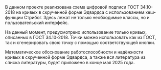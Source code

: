 В данном проекте реализована схема цифровой подписи ГОСТ 34.10-2018 на кривых в скрученной форме Эдвардса с использованием хеш-функции Стрибог.
Здесь лежат не только необходимые классы, но и пользовательский интерфейс.

На данный момент, предусмотрено использование только кривых, описанных в ГОСТ 34.10-2018. Точки можно использовать как из ГОСТ, так и сгенерировать свою точку с помощью соответствующей кнопки.

Математическое обоснование работоспособности и надёжности кривых в скрученной форме Эдвардса, а также вся литература из списка литературы, будет приложено в конце мая 2025 года.
